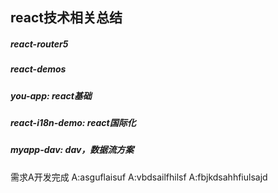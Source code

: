 ## react技术相关总结

##### react-router5

##### react-demos

##### you-app: react基础


##### react-i18n-demo: react国际化

##### myapp-dav: dav，数据流方案

需求A开发完成
A:asguflaisuf
A:vbdsailfhilsf
A:fbjkdsahhfiulsajd